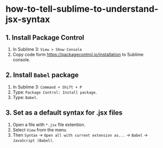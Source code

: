 # how-to-tell-sublime-to-understand-jsx-syntax

## 1. Install Package Control
1. In Sublime 3: `View > Show Console`
2. Copy code form https://packagecontrol.io/installation to Sublime console. 

## 2. Install `Babel` package

1. In Sublime 3: `Command + Shift + P`
2. Type: `Package Control: Install package`.
3. Type: `Babel`.

## 3. Set as a default syntax for .jsx files

1. Open a file with `*.jsx` file extention.
2. Select `View` from the menu
3. Then `Syntax` -> `Open all with current extension as...` -> `Babel` -> `JavaScript (Babel)`.
